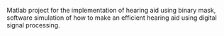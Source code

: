 Matlab project for the implementation of hearing aid using binary mask, software simulation of how to make an efficient hearing aid using digital signal processing.

